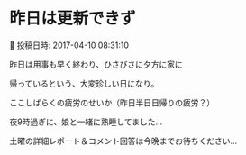 # 昨日は更新できず

📅 投稿日時: 2017-04-10 08:31:10

昨日は用事も早く終わり、ひさびさに夕方に家に


帰っているという、大変珍しい日になり。


ここしばらくの疲労のせいか（昨日半日日帰りの疲労？）


夜9時過ぎに、娘と一緒に熟睡してました…





土曜の詳細レポート＆コメント回答は今晩までお待ちください…
